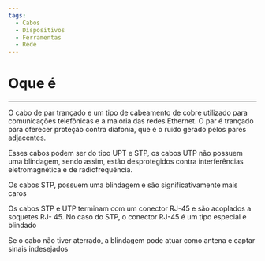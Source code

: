 ```yaml
---
tags:
  - Cabos
  - Dispositivos
  - Ferramentas
  - Rede
---
```

# Oque é
---

O cabo de par trançado e um tipo de cabeamento de cobre utilizado para comunicações telefônicas e a maioria das redes Ethernet. O par é trançado para oferecer proteção contra diafonia, que é o ruido gerado pelos pares adjacentes.

Esses cabos podem ser do tipo UPT e STP, os cabos UTP não possuem uma blindagem, sendo assim, estão desprotegidos contra interferências eletromagnética e de radiofrequência.

Os cabos STP, possuem uma blindagem e são significativamente mais caros

Os cabos STP e UTP terminam com um conector RJ-45 e são acoplados a soquetes RJ- 45. No caso do STP, o conector RJ-45 é um tipo especial e blindado

Se o cabo não tiver aterrado, a blindagem pode atuar como antena e captar sinais indesejados


